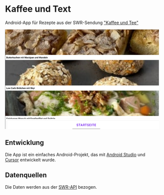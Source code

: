 # Kaffee und Text

Android-App für Rezepte aus der SWR-Sendung ["Kaffee und Tee"](https://www.swr.de/video/sendungen-a-z/kaffee-oder-tee/rezepte/index.html)

![Screenshot](screenshot.png)

## Entwicklung

Die App ist ein einfaches Android-Projekt, das mit [Android Studio](https://developer.android.com/studio) und [Cursor](https://www.cursor.com/) entwickelt wurde.

## Datenquellen

Die Daten werden aus der [SWR-API](https://api.swr.de/v1/docs/index.html) bezogen.



